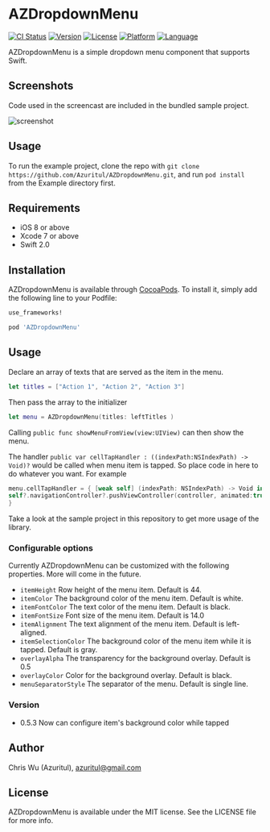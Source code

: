# AZDropdownMenu

[![CI Status](http://img.shields.io/travis/Azuritul/AZDropdownMenu.svg?style=flat)](https://travis-ci.org/Azuritul/AZDropdownMenu)
[![Version](https://img.shields.io/cocoapods/v/AZDropdownMenu.svg?style=flat)](http://cocoapods.org/pods/AZDropdownMenu)
[![License](https://img.shields.io/cocoapods/l/AZDropdownMenu.svg?style=flat)](http://cocoapods.org/pods/AZDropdownMenu)
[![Platform](https://img.shields.io/cocoapods/p/AZDropdownMenu.svg?style=flat)](http://cocoapods.org/pods/AZDropdownMenu)
[![Language](https://img.shields.io/badge/swift-2.0-orange.svg)](http://swift.org)

AZDropdownMenu is a simple dropdown menu component that supports Swift.

## Screenshots
Code used in the screencast are included in the bundled sample project.

![screenshot](https://cloud.githubusercontent.com/assets/879197/12143573/0654fec2-b4c5-11e5-80fd-d80f6b7df058.gif)

## Usage

To run the example project, clone the repo with `git clone https://github.com/Azuritul/AZDropdownMenu.git`, and run `pod install` from the Example directory first.

## Requirements
- iOS 8 or above
- Xcode 7 or above
- Swift 2.0

## Installation

AZDropdownMenu is available through [CocoaPods](http://cocoapods.org). To install
it, simply add the following line to your Podfile:

```ruby
use_frameworks!

pod 'AZDropdownMenu'
```

## Usage

Declare an array of texts that are served as the item in the menu.
```swift
let titles = ["Action 1", "Action 2", "Action 3"]

```
Then pass the array to the initializer
```swift
let menu = AZDropdownMenu(titles: leftTitles )
```
Calling `public func showMenuFromView(view:UIView)` can then show the menu.

The handler `public var cellTapHandler : ((indexPath:NSIndexPath) -> Void)?` would be called
when menu item is tapped. So place code in here to do whatever you want. For example

```swift
menu.cellTapHandler = { [weak self] (indexPath: NSIndexPath) -> Void in
self?.navigationController?.pushViewController(controller, animated:true)
}
```

Take a look at the sample project in this repository to get more usage of the library.

### Configurable options
Currently AZDropdownMenu can be customized with the following properties. More will come in the future.

- `itemHeight` Row height of the menu item. Default is 44.
- `itemColor` The background color of the menu item. Default is white.
- `itemFontColor` The text color of the menu item. Default is black.
- `itemFontSize` Font size of the menu item. Default is 14.0
- `itemAlignment` The text alignment of the menu item. Default is left-aligned.
- `itemSelectionColor` The background color of the menu item while it is tapped. Default is gray.
- `overlayAlpha` The transparency for the background overlay. Default is 0.5
- `overlayColor` Color for the background overlay. Default is black.
- `menuSeparatorStyle` The separator of the menu. Default is single line.


### Version
- 0.5.3 Now can configure item's background color while tapped

## Author

Chris Wu (Azuritul), azuritul@gmail.com

## License

AZDropdownMenu is available under the MIT license. See the LICENSE file for more info.
